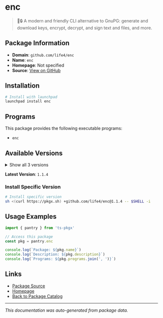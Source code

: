 # enc

> 🔑🔒 A modern and friendly CLI alternative to GnuPG: generate and download keys, encrypt, decrypt, and sign text and files, and more.

## Package Information

- **Domain**: `github.com/life4/enc`
- **Name**: `enc`
- **Homepage**: Not specified
- **Source**: [View on GitHub](https://github.com/pkgxdev/pantry/tree/main/projects/github.com/life4/enc/package.yml)

## Installation

```bash
# Install with launchpad
launchpad install enc
```

## Programs

This package provides the following executable programs:

- `enc`

## Available Versions

<details>
<summary>Show all 3 versions</summary>

- `1.1.4`, `1.1.3`, `1.1.2`

</details>

**Latest Version**: `1.1.4`

### Install Specific Version

```bash
# Install specific version
sh <(curl https://pkgx.sh) +github.com/life4/enc@1.1.4 -- $SHELL -i
```

## Usage Examples

```typescript
import { pantry } from 'ts-pkgx'

// Access this package
const pkg = pantry.enc

console.log(`Package: ${pkg.name}`)
console.log(`Description: ${pkg.description}`)
console.log(`Programs: ${pkg.programs.join(', ')}`)
```

## Links

- [Package Source](https://github.com/pkgxdev/pantry/tree/main/projects/github.com/life4/enc/package.yml)
- [Homepage](#)
- [Back to Package Catalog](../package-catalog.md)

---

*This documentation was auto-generated from package data.*
